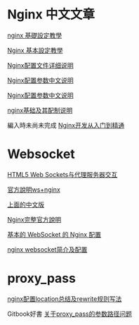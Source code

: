 # Nginx 中文文章

[nginx 基礎設定教學](http://blog.hellojcc.tw/2015/12/07/nginx-beginner-tutorial/)

[Nginx 基本設定教學](http://blog.yslin.tw/2012/02/nginx.html)

[Nginx配置文件详细说明](http://www.cnblogs.com/xiaogangqq123/archive/2011/03/02/1969006.html)

[Nginx配置参数中文说明](http://dockone.io/article/1482)

[Nginx配置参数中文说明](http://wangying.sinaapp.com/archives/931)

[nginx基础及其配制说明](http://lawrence-zxc.github.io/2012/05/01/nginx-jichu/)

編入時未尚未完成
[Nginx开发从入门到精通](http://tengine.taobao.org/book/index.html)

# Websocket

[HTML5 Web Sockets与代理服务器交互](http://www.infoq.com/cn/articles/Web-Sockets-Proxy-Servers)

[官方說明ws+nginx](http://nginx.org/en/docs/http/websocket.html)

[上面的中文版](http://translate17.com/article/2057)

[Nginx完整官方說明](http://nginx.org/en/docs/)

[基本的 WebSocket 的 Nginx 配置](https://segmentfault.com/a/1190000000453817)

[nginx websocket简介及配置](http://coolnull.com/4275.html)



# proxy_pass

[nginx配置location总结及rewrite规则写法](http://seanlook.com/2015/05/17/nginx-location-rewrite/)

Gitbook好書
[关于proxy_pass的参数路径问题](https://rocfang.gitbooks.io/dev-notes/content/guan_yu_proxy_pass_de_can_shu_lu_jing_wen_ti.html)